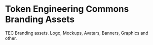 # Token Engineering Commons Branding Assets
TEC Branding assets. Logo, Mockups, Avatars, Banners, Graphics and other.
